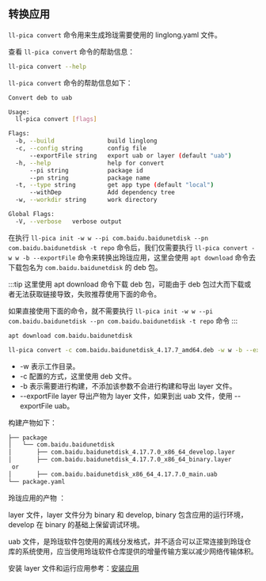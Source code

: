 ## 转换应用

`ll-pica convert` 命令用来生成玲珑需要使用的 linglong.yaml 文件。

查看 `ll-pica convert` 命令的帮助信息：

```bash
ll-pica convert --help
```

`ll-pica convert` 命令的帮助信息如下：

```bash
Convert deb to uab

Usage:
  ll-pica convert [flags]

Flags:
  -b, --build               build linglong
  -c, --config string       config file
      --exportFile string   export uab or layer (default "uab")
  -h, --help                help for convert
      --pi string           package id
      --pn string           package name
  -t, --type string         get app type (default "local")
      --withDep             Add dependency tree
  -w, --workdir string      work directory

Global Flags:
  -V, --verbose   verbose output
```

在执行  `ll-pica init -w w --pi com.baidu.baidunetdisk --pn com.baidu.baidunetdisk -t repo` 命令后，我们仅需要执行 `ll-pica convert -w w -b --exportFile` 命令来转换出玲珑应用，这里会使用 `apt download` 命令去下载包名为 `com.baidu.baidunetdisk` 的 deb 包。

:::tip
这里使用 apt download 命令下载 deb 包，可能由于 deb 包过大而下载或者无法获取链接导致，失败推荐使用下面的命令。

如果直接使用下面的命令，就不需要执行 `ll-pica init -w w --pi com.baidu.baidunetdisk --pn com.baidu.baidunetdisk -t repo` 命令
:::

```bash
apt download com.baidu.baidunetdisk
```

```bash
ll-pica convert -c com.baidu.baidunetdisk_4.17.7_amd64.deb -w w -b --exportFile layer
```

- -w 表示工作目录。
- -c 配置的方式，这里使用 deb 文件。
- -b 表示需要进行构建，不添加该参数不会进行构建和导出 layer 文件。
- --exportFile layer 导出产物为 layer 文件，如果到出 uab 文件，使用 --exportFile uab。

构建产物如下：

```bash
├── package
│   └── com.baidu.baidunetdisk
│       ├── com.baidu.baidunetdisk_4.17.7.0_x86_64_develop.layer
│       ├── com.baidu.baidunetdisk_4.17.7.0_x86_64_binary.layer
 or
│       ├── com.baidu.baidunetdisk_x86_64_4.17.7.0_main.uab
└── package.yaml
```

玲珑应用的产物 ：

layer 文件，layer 文件分为 binary 和 develop, binary 包含应用的运行环境，develop 在 binary 的基础上保留调试环境。

uab 文件，是玲珑软件包使用的离线分发格式，并不适合可以正常连接到玲珑仓库的系统使用，应当使用玲珑软件仓库提供的增量传输方案以减少网络传输体积。

安装 layer 文件和运行应用参考：[安装应用](../ll-cli/install.md)
